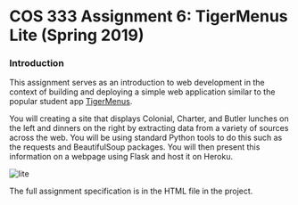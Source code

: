 # COS 333 Assignment 6: TigerMenus Lite (Spring 2019)


### Introduction

This assignment serves as an introduction to web development in the context of building and deploying a simple web application similar to the popular student app [TigerMenus](https://tigermenus.herokuapp.com/).

You will creating a site that displays Colonial, Charter, and Butler lunches on the left and dinners on the right by extracting data from a variety of sources across the web. You will be using standard Python tools to do this such as the requests and BeautifulSoup packages. You will then present this information on a webpage using Flask and host it on Heroku.

![lite](https://github.com/axu2/tiger-menus-lite/blob/master/lite.png?raw=true)

The full assignment specification is in the HTML file in the project.
